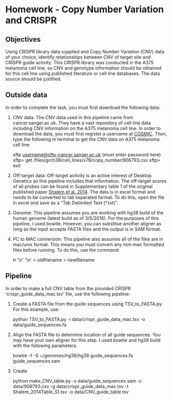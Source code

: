 # Homework - Copy Number Variation and CRISPR
## Objectives

Using CRISPR library data supplied and Copy Number Variation (CNV) data of your choice, identify relationships between CNV of target site and CRISPR guide activity. This CRISPR library was conducted in the A375 melanoma cell line, so CNV and genotype information should be obtained for this cell line using published literature or cell line databases. The data source should be justified.

## Outside data
In order to complete the task, you must first download the following data:

1. CNV data: The CNV data used in this pipeline came from cancer.sanger.ac.uk. They have a vast repository of cell line data including CNV information on the A375 melanoma cell line. In order to download the data, you must first register a username at [COSMIC](https://cancer.sanger.ac.uk/cosmic/register). Then, type the following in terminal to get the CNV data on A375 melanoma cell line:

	sftp username@sftp-cancer.sanger.ac.uk
	(must enter password here)
	sftp> get /files/grch38/cell_lines/v76/copy_number/906793.csv
	sftp> exit

2. Off-target data: Off-target activity is an active interest of Desktop Genetics so this pipeline includes that information. The off-target scores of all probes can be found in Supplementary table 1 of the original published paper [Shalem et al. 2014](http://www.ncbi.nlm.nih.gov/pubmed/24336571). The data is in excel format and needs to be converted to tab separated format. To do this, open the file in excel and save as a "Tab Delimited Text (*.txt)".

3. Genome: This pipeline assumes you are working with hg38 build of the human genome (latest build as of 3/5/2016). For the purposes of this pipeline, I used bowtie. However, you can substitue another aligner as long as the input accepts FASTA files and the output is in SAM format.

4. PC to MAC conversion: This pipeline also assumes all of the files are in mac/unix format. This means you must convert any non-mac formatted files before running. To do this, use the command:

	tr '\r' '\n' < oldfilename > newfilename

## Pipeline
In order to make a full CNV table from the provided CRISPR 'crispr_guide_data_mac.tsv' file, use the following pipeline:

1. Create a FASTA file from the guide sequences using TSV_to_FASTA.py. For this example, use:

	python TSV_to_FASTA.py -i data/crispr_guide_data_mac.tsv -o data/guide_sequences.fa

2. Align the FASTA file to determine location of all guide sequences. You may have your own aligner for this step. I used bowtie and hg38 build with the following parameters:

	bowtie -f -S ~/genomes/hg38/hg38 guide_sequences.fa guide_sequences.sam

3. Create 

	python make_CNV_table.py -s data/guide_sequences.sam -c data/906793.csv -g data/crispr_guide_data_mac.tsv -t Shalem_2014Table_S1.tsv -o data/CNV_guide_table.tsv 


